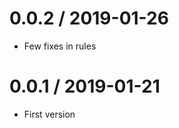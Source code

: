 0.0.2 / 2019-01-26
===================

  * Few fixes in rules
  
0.0.1 / 2019-01-21
===================

  * First version